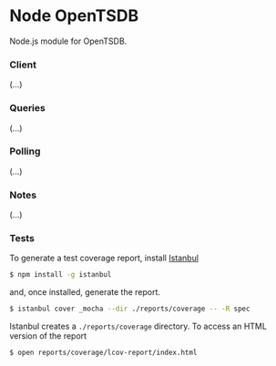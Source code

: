 Node OpenTSDB
=============

Node.js module for OpenTSDB.


### Client

(...)


### Queries

(...)


### Polling

(...)


### Notes

(...)


### Tests

To generate a test coverage report, install [Istanbul](https://github.com/gotwarlost/istanbul)

``` bash
$ npm install -g istanbul
```

and, once installed, generate the report.

``` bash
$ istanbul cover _mocha --dir ./reports/coverage -- -R spec
```

Istanbul creates a `./reports/coverage` directory. To access an HTML version of the report

``` bash
$ open reports/coverage/lcov-report/index.html
```

